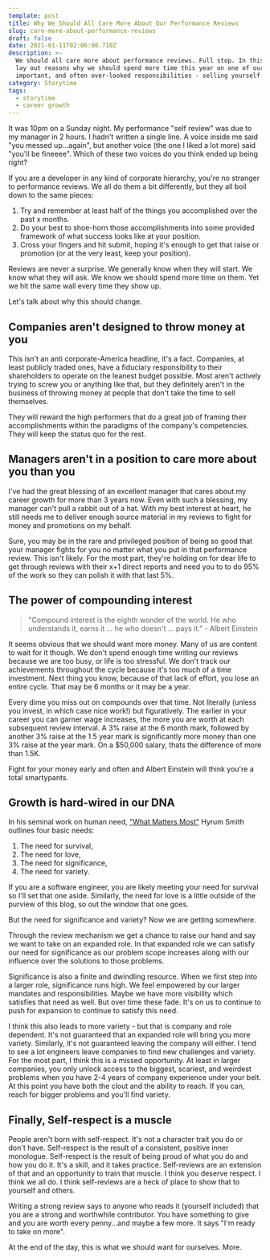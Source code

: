 ```yaml
---
template: post
title: Why We Should All Care More About Our Performance Reviews
slug: care-more-about-performance-reviews
draft: false
date: 2021-01-11T02:06:00.710Z
description: >-
  We should all care more about performance reviews. Full stop. In this post I
  lay out reasons why we should spend more time this year on one of our most
  important, and often over-looked responsibilities - selling yourself. 
category: Storytime
tags:
  - storytime
  - career growth
---
```

It was 10pm on a Sunday night. My performance "self review" was due to my manager in 2 hours. I hadn't written a single line. A voice inside me said "you messed up...again", but another voice (the one I liked a lot more) said "you'll be fineeee". Which of these two voices do you think ended up being right?

If you are a developer in any kind of corporate hierarchy, you're no stranger to performance reviews. We all do them a bit differently, but they all boil down to the same pieces: 

1. Try and remember at least half of the things you accomplished over the past x months. 
2. Do your best to shoe-horn those accomplishments into some provided framework of what success looks like at your position.
3. Cross your fingers and hit submit, hoping it's enough to get that raise or promotion (or at the very least, keep your position). 

Reviews are never a surprise. We generally know when they will start. We know what they will ask. We know we should spend more time on them. Yet we hit the same wall every time they show up. 

Let's talk about why this should change. 

## Companies aren't designed to throw money at you

This isn't an anti corporate-America headline, it's a fact. Companies, at least publicly traded ones, have a fiduciary responsibility to their shareholders to operate on the leanest budget possible. Most aren't actively trying to screw you or anything like that, but they definitely aren't in the business of throwing money at people that don't take the time to sell themselves. 

They will reward the high performers that do a great job of framing their accomplishments within the paradigms of the company's competencies. They will keep the status quo for the rest.

## Managers aren't in a position to care more about you than you

I've had the great blessing of an excellent manager that cares about my career growth for more than 3 years now. Even with such a blessing, my manager can't pull a rabbit out of a hat. With my best interest at heart, he still needs me to deliver enough source material in my reviews to fight for money and promotions on my behalf. 

Sure, you may be in the rare and privileged position of being so good that your manager fights for you no matter what you put in that performance review. This isn't likely. For the most part, they're holding on for dear life to get through reviews with their x+1 direct reports and need you to to do 95% of the work so they can polish it with that last 5%.

## The power of compounding interest

> "Compound interest is the eighth wonder of the world. He who understands it, earns it ... he who doesn't ... pays it." - Albert Einstein

It seems obvious that we should want more money. Many of us are content to wait for it though. We don't spend enough time writing our reviews because we are too busy, or life is too stressful. We don't track our achievements throughout the cycle because it's too much of a time investment. Next thing you know, because of that lack of effort, you lose an entire cycle. That may be 6 months or it may be a year. 

Every dime you miss out on compounds over that time. Not literally (unless you invest, in which case nice work!) but figuratively. The earlier in your career you can garner wage increases, the more you are worth at each subsequent review interval. A 3% raise at the 6 month mark, followed by another 3% raise at the 1.5 year mark is significantly more money than one 3% raise at the year mark. On a $50,000 salary, thats the difference of more than 1.5K. 

 Fight for your money early and often and Albert Einstein will think you're a total smartypants. 

## Growth is hard-wired in our DNA

In his seminal work on human need, ["What Matters Most"](https://www.amazon.com/gp/product/B0001WOUGW/ref=dbs_a_def_rwt_hsch_vapi_taft_p1_i9) Hyrum Smith outlines four basic needs:

1. The need for survival, 
2. The need for love, 
3. The need for significance, 
4. The need for variety.

If you are a software engineer, you are likely meeting your need for survival so I'll set that one aside. Similarly, the need for love is a little outside of the purview of this blog, so out the window that one goes.

But the need for significance and variety? Now we are getting somewhere. 

Through the review mechanism we get a chance to raise our hand and say we want to take on an expanded role. In that expanded role we can satisfy our need for significance as our problem scope increases along with our influence over the solutions to those problems. 

Significance is also a finite and dwindling resource. When we first step into a larger role, significance runs high. We feel empowered by our larger mandates and responsibilities. Maybe we have more visibility which satisfies that need as well. But over time these fade. It's on us to continue to push for expansion to continue to satisfy this need.

I think this also leads to more variety - but that is company and role dependent. It's not guaranteed that an expanded role will bring you more variety. Similarly, it's not guaranteed leaving the company will either. I tend to see a lot engineers leave companies to find new challenges and variety. For the most part, I think this is a missed opportunity. At least in larger companies, you only unlock access to the biggest, scariest, and weirdest problems when you have 2-4 years of company experience under your belt. At this point you have both the clout and the ability to reach. If you can, reach for bigger problems and you'll find variety. 

## Finally, Self-respect is a muscle

People aren't born with self-respect. It's not a character trait you do or don't have. Self-respect is the result of a consistent, positive inner monologue. Self-respect is the result of being proud of what you do and how you do it. It's a skill, and it takes practice. Self-reviews are an extension of that and an opportunity to train that muscle. I think you deserve respect. I think we all do. I think self-reviews are a heck of place to show that to yourself and others.

Writing a strong review says to anyone who reads it (yourself included) that you are a strong and worthwhile contributor. You have something to give and you are worth every penny...and maybe a few more. It says "I'm ready to take on more". 

At the end of the day, this is what we should want for ourselves. More.
